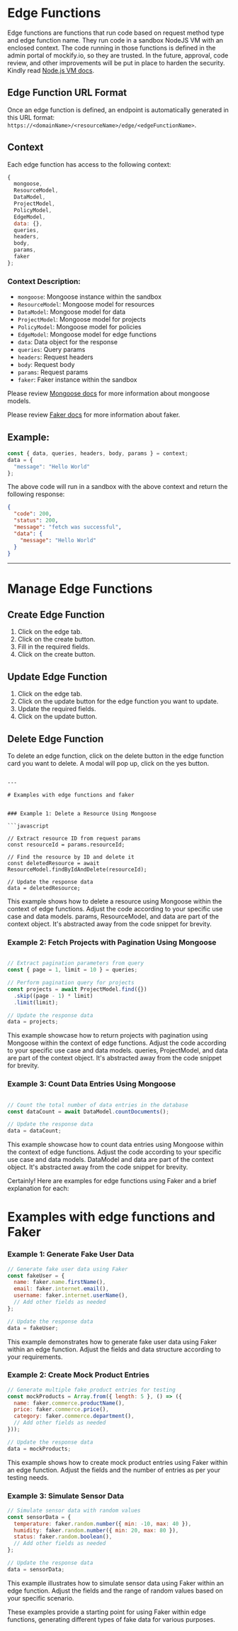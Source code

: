 # Edge Functions
Edge functions are functions that run code based on request method type and edge function name. They run code in a sandbox NodeJS VM with an enclosed context. The code running in those functions is defined in the admin portal of mockify.io, so they are trusted. In the future, approval, code review, and other improvements will be put in place to harden the security. Kindly read [Node.js VM docs](https://nodejs.org/api/vm.html).

## Edge Function URL Format
Once an edge function is defined, an endpoint is automatically generated in this URL format: `https://<domainName>/<resourceName>/edge/<edgeFunctionName>`.

## Context
Each edge function has access to the following context:

```javascript
{
  mongoose,
  ResourceModel,
  DataModel,
  ProjectModel,
  PolicyModel,
  EdgeModel,
  data: {},
  queries,
  headers,
  body,
  params,
  faker
};
```

### Context Description:
- `mongoose`: Mongoose instance within the sandbox
- `ResourceModel`: Mongoose model for resources
- `DataModel`: Mongoose model for data
- `ProjectModel`: Mongoose model for projects
- `PolicyModel`: Mongoose model for policies
- `EdgeModel`: Mongoose model for edge functions
- `data`: Data object for the response
- `queries`: Query params
- `headers`: Request headers
- `body`: Request body
- `params`: Request params
- `faker`: Faker instance within the sandbox

Please review [Mongoose docs](https://mongoosejs.com/docs/models.html) for more information about mongoose models.

Please review [Faker docs](https://fakerjs.dev/) for more information about faker.

## Example:
```javascript
const { data, queries, headers, body, params } = context;
data = {
  "message": "Hello World"
};
```

The above code will run in a sandbox with the above context and return the following response:
```json
{
  "code": 200,
  "status": 200,
  "message": "fetch was successful",
  "data": {
    "message": "Hello World"
  }
}
```

---

# Manage Edge Functions

## Create Edge Function
1. Click on the edge tab.
2. Click on the create button.
3. Fill in the required fields.
4. Click on the create button.

## Update Edge Function
1. Click on the edge tab.
2. Click on the update button for the edge function you want to update.
3. Update the required fields.
4. Click on the update button.

## Delete Edge Function
To delete an edge function, click on the delete button in the edge function card you want to delete. A modal will pop up, click on the yes button.
```

---

# Examples with edge functions and faker


### Example 1: Delete a Resource Using Mongoose

```javascript

// Extract resource ID from request params
const resourceId = params.resourceId;

// Find the resource by ID and delete it
const deletedResource = await ResourceModel.findByIdAndDelete(resourceId);

// Update the response data
data = deletedResource;
```
This example shows how to delete a resource using Mongoose within the context of edge functions. Adjust the code according to your specific use case and data models. params, ResourceModel, and data are part of the context object. It's abstracted away from the code snippet for brevity.
### Example 2: Fetch Projects with Pagination Using Mongoose

```javascript

// Extract pagination parameters from query
const { page = 1, limit = 10 } = queries;

// Perform pagination query for projects
const projects = await ProjectModel.find({})
  .skip((page - 1) * limit)
  .limit(limit);

// Update the response data
data = projects;
```
This example showcase how to return projects with pagination using Mongoose within the context of edge functions. Adjust the code according to your specific use case and data models. queries, ProjectModel, and data are part of the context object. It's abstracted away from the code snippet for brevity.

### Example 3: Count Data Entries Using Mongoose

```javascript

// Count the total number of data entries in the database
const dataCount = await DataModel.countDocuments();

// Update the response data
data = dataCount;
```
This example showcase how to count data entries using Mongoose within the context of edge functions. Adjust the code according to your specific use case and data models. DataModel and data are part of the context object. It's abstracted away from the code snippet for brevity.

Certainly! Here are examples for edge functions using Faker and a brief explanation for each:

# Examples with edge functions and Faker

### Example 1: Generate Fake User Data

```javascript
// Generate fake user data using Faker
const fakeUser = {
  name: faker.name.firstName(),
  email: faker.internet.email(),
  username: faker.internet.userName(),
  // Add other fields as needed
};

// Update the response data
data = fakeUser;
```

This example demonstrates how to generate fake user data using Faker within an edge function. Adjust the fields and data structure according to your requirements.

### Example 2: Create Mock Product Entries

```javascript
// Generate multiple fake product entries for testing
const mockProducts = Array.from({ length: 5 }, () => ({
  name: faker.commerce.productName(),
  price: faker.commerce.price(),
  category: faker.commerce.department(),
  // Add other fields as needed
}));

// Update the response data
data = mockProducts;
```

This example shows how to create mock product entries using Faker within an edge function. Adjust the fields and the number of entries as per your testing needs.

### Example 3: Simulate Sensor Data

```javascript
// Simulate sensor data with random values
const sensorData = {
  temperature: faker.random.number({ min: -10, max: 40 }),
  humidity: faker.random.number({ min: 20, max: 80 }),
  status: faker.random.boolean(),
  // Add other fields as needed
};

// Update the response data
data = sensorData;
```

This example illustrates how to simulate sensor data using Faker within an edge function. Adjust the fields and the range of random values based on your specific scenario.

These examples provide a starting point for using Faker within edge functions, generating different types of fake data for various purposes.
